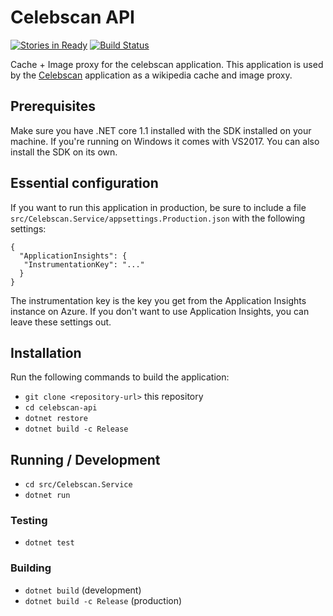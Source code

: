 # Celebscan API

[![Stories in Ready](https://badge.waffle.io/infosupport/celebscan-api.png?label=ready&title=Ready)](https://waffle.io/infosupport/celebscan-api?utm_source=badge)
[![Build Status](https://travis-ci.org/infosupport/celebscan-api.svg?branch=master)](https://travis-ci.org/infosupport/celebscan-api)

Cache + Image proxy for the celebscan application. This application is used by the 
[Celebscan](https://github.com/infosupport/celebscan) application as a wikipedia cache and image proxy.

## Prerequisites 
Make sure you have .NET core 1.1 installed with the SDK installed on your machine.
If you're running on Windows it comes with VS2017. You can also install the SDK on its own.

## Essential configuration
If you want to run this application in production, be sure to include a 
file `src/Celebscan.Service/appsettings.Production.json` with the following settings:

```
{
  "ApplicationInsights": {
   "InstrumentationKey": "..."
  }
}
```

The instrumentation key is the key you get from the Application Insights instance on Azure.
If you don't want to use Application Insights, you can leave these settings out.

## Installation
Run the following commands to build the application:

 - `git clone <repository-url>` this repository
 - `cd celebscan-api`
 - `dotnet restore`
 - `dotnet build -c Release`

## Running / Development
 - `cd src/Celebscan.Service`
 - `dotnet run`

### Testing
 - `dotnet test`

### Building
 - `dotnet build` (development)
 - `dotnet build -c Release` (production)
